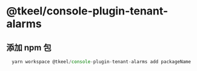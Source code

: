 # @tkeel/console-plugin-tenant-alarms

## 添加 npm 包

```js
  yarn workspace @tkeel/console-plugin-tenant-alarms add packageName
```
